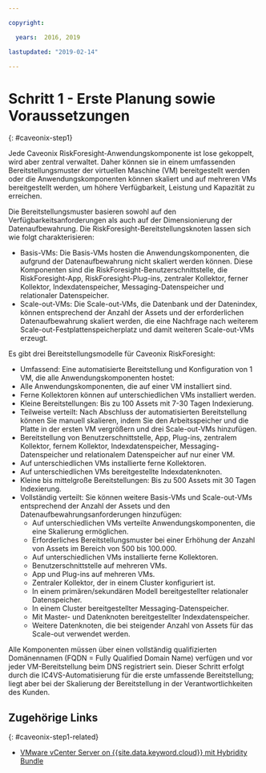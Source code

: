 ```yaml
---

copyright:

  years:  2016, 2019

lastupdated: "2019-02-14"

---
```


# Schritt 1 - Erste Planung sowie Voraussetzungen
{: #caveonix-step1}

Jede Caveonix RiskForesight-Anwendungskomponente ist lose gekoppelt, wird aber zentral verwaltet. Daher können sie in einem umfassenden Bereitstellungsmuster der virtuellen Maschine (VM) bereitgestellt werden oder die Anwendungskomponenten können skaliert und auf mehreren VMs bereitgestellt werden, um höhere Verfügbarkeit, Leistung und Kapazität zu erreichen.

Die Bereitstellungsmuster basieren sowohl auf den Verfügbarkeitsanforderungen als auch auf der Dimensionierung der Datenaufbewahrung. Die RiskForesight-Bereitstellungsknoten lassen sich wie folgt charakterisieren:

-	Basis-VMs: Die Basis-VMs hosten die Anwendungskomponenten, die aufgrund der Datenaufbewahrung nicht skaliert werden können. Diese Komponenten sind die RiskForesight-Benutzerschnittstelle, die RiskForesight-App, RiskForesight-Plug-ins, zentraler Kollektor, ferner Kollektor, Indexdatenspeicher, Messaging-Datenspeicher und relationaler Datenspeicher.
-	Scale-out-VMs: Die Scale-out-VMs, die Datenbank und der Datenindex, können entsprechend der Anzahl der Assets und der erforderlichen Datenaufbewahrung skaliert werden, die eine Nachfrage nach weiterem Scale-out-Festplattenspeicherplatz und damit weiteren Scale-out-VMs erzeugt.

Es gibt drei Bereitstellungsmodelle für Caveonix RiskForesight:

-	Umfassend: Eine automatisierte Bereitstellung und Konfiguration von 1 VM, die alle Anwendungskomponenten hostet:
  - Alle Anwendungskomponenten, die auf einer VM installiert sind.
  - Ferne Kollektoren können auf unterschiedlichen VMs installiert werden.
  - Kleine Bereitstellungen: Bis zu 100 Assets mit 7-30 Tagen Indexierung.
-	Teilweise verteilt: Nach Abschluss der automatisierten Bereitstellung können Sie manuell skalieren, indem Sie den Arbeitsspeicher und die Platte in der ersten VM vergrößern und drei Scale-out-VMs hinzufügen.
  - Bereitstellung von Benutzerschnittstelle, App, Plug-ins, zentralem Kollektor, fernem Kollektor, Indexdatenspeicher, Messaging-Datenspeicher und relationalem Datenspeicher auf nur einer VM.
  - Auf unterschiedlichen VMs installierte ferne Kollektoren.
  -	Auf unterschiedlichen VMs bereitgestellte Indexdatenknoten.
  -	Kleine bis mittelgroße Bereitstellungen: Bis zu 500 Assets mit 30 Tagen Indexierung.
- Vollständig verteilt: Sie können weitere Basis-VMs und Scale-out-VMs entsprechend der Anzahl der Assets und den Datenaufbewahrungsanforderungen hinzufügen:
  - Auf unterschiedlichen VMs verteilte Anwendungskomponenten, die eine Skalierung ermöglichen.
  -	Erforderliches Bereitstellungsmuster bei einer Erhöhung der Anzahl von Assets im Bereich von 500 bis 100.000.
  -	Auf unterschiedlichen VMs installierte ferne Kollektoren.
  -	Benutzerschnittstelle auf mehreren VMs.
  -	App und Plug-ins auf mehreren VMs.
  -	Zentraler Kollektor, der in einem Cluster konfiguriert ist.
  -	In einem primären/sekundären Modell bereitgestellter relationaler Datenspeicher.
  -	In einem Cluster bereitgestellter Messaging-Datenspeicher.
  -	Mit Master- und Datenknoten bereitgestellter Indexdatenspeicher.
  -	Weitere Datenknoten, die bei steigender Anzahl von Assets für das Scale-out verwendet werden.

Alle Komponenten müssen über einen vollständig qualifizierten Domänennamen (FQDN = Fully Qualified Domain Name) verfügen und vor jeder VM-Bereitstellung beim DNS registriert sein. Dieser Schritt erfolgt durch die IC4VS-Automatisierung für die erste umfassende Bereitstellung; liegt aber bei der Skalierung der Bereitstellung in der Verantwortlichkeiten des Kunden.

## Zugehörige Links
{: #caveonix-step1-related}

* [VMware vCenter Server on {{site.data.keyword.cloud}} mit Hybridity Bundle](/docs/services/vmwaresolutions/archiref/vcs?topic=vmware-solutions-vcs-hybridity-intro)
